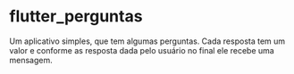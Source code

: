 # flutter_perguntas
Um aplicativo simples, que tem algumas perguntas. 
Cada resposta tem um valor e conforme as resposta dada pelo usuário no final ele recebe uma mensagem.
